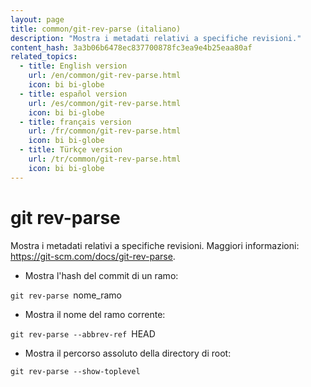 ```yaml
---
layout: page
title: common/git-rev-parse (italiano)
description: "Mostra i metadati relativi a specifiche revisioni."
content_hash: 3a3b06b6478ec837700878fc3ea9e4b25eaa80af
related_topics:
  - title: English version
    url: /en/common/git-rev-parse.html
    icon: bi bi-globe
  - title: español version
    url: /es/common/git-rev-parse.html
    icon: bi bi-globe
  - title: français version
    url: /fr/common/git-rev-parse.html
    icon: bi bi-globe
  - title: Türkçe version
    url: /tr/common/git-rev-parse.html
    icon: bi bi-globe
---
```

# git rev-parse

Mostra i metadati relativi a specifiche revisioni.
Maggiori informazioni: <https://git-scm.com/docs/git-rev-parse>.

- Mostra l'hash del commit di un ramo:

`git rev-parse `<span class="tldr-var badge badge-pill bg-dark-lm bg-white-dm text-white-lm text-dark-dm font-weight-bold">nome_ramo</span>

- Mostra il nome del ramo corrente:

`git rev-parse --abbrev-ref `<span class="tldr-var badge badge-pill bg-dark-lm bg-white-dm text-white-lm text-dark-dm font-weight-bold">HEAD</span>

- Mostra il percorso assoluto della directory di root:

`git rev-parse --show-toplevel`
